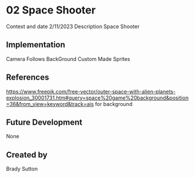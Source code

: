 # 02 Space Shooter

Context and date
2/11/2023
Description
Space Shooter 
## Implementation
Camera Follows
BackGround
Custom Made Sprites
## References
https://www.freepik.com/free-vector/outer-space-with-alien-planets-explosion_30001731.htm#query=space%20game%20background&position=36&from_view=keyword&track=ais
for background
## Future Development
None
## Created by
Brady Sutton
